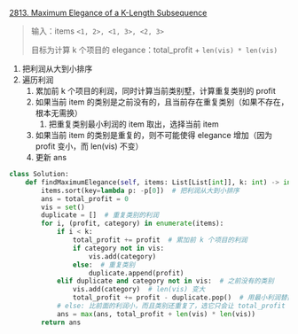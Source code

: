 



[2813. Maximum Elegance of a K-Length Subsequence](https://leetcode.cn/problems/maximum-elegance-of-a-k-length-subsequence/)

> 输入：items `<1, 2>, <1, 3>, <2, 3>`
>
> 目标为计算 k 个项目的 elegance：total_profit + `len(vis) * len(vis)`



1. 把利润从大到小排序
2. 遍历利润
   1. 累加前 k 个项目的利润，同时计算当前类别墅，计算重复类别的 profit
   2. 如果当前 item 的类别是之前没有的，且当前存在重复类别（如果不存在，根本无需换）
      1. 把重复类别最小利润的 item 取出，选择当前 item
   3. 如果当前 item 的类别是重复的，则不可能使得 elegance 增加（因为 profit 变小，而 len(vis) 不变）
   4. 更新 ans

```python
class Solution:
    def findMaximumElegance(self, items: List[List[int]], k: int) -> int:
        items.sort(key=lambda p: -p[0])  # 把利润从大到小排序
        ans = total_profit = 0
        vis = set()
        duplicate = []  # 重复类别的利润
        for i, (profit, category) in enumerate(items):
            if i < k:
                total_profit += profit  # 累加前 k 个项目的利润
                if category not in vis:
                    vis.add(category)
                else:  # 重复类别
                    duplicate.append(profit)
            elif duplicate and category not in vis:  # 之前没有的类别
                vis.add(category)  # len(vis) 变大
                total_profit += profit - duplicate.pop()  # 用最小利润替换
            # else: 比前面的利润小，而且类别还重复了，选它只会让 total_profit 变小，len(vis) 不变，优雅度不会变大
            ans = max(ans, total_profit + len(vis) * len(vis))
        return ans
```

